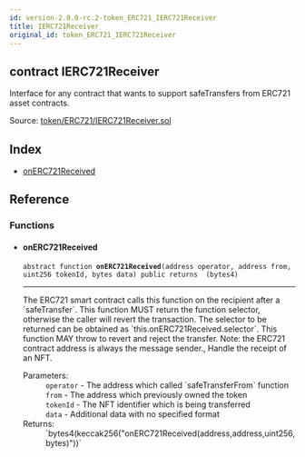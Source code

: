 ```yaml
---
id: version-2.0.0-rc.2-token_ERC721_IERC721Receiver
title: IERC721Receiver
original_id: token_ERC721_IERC721Receiver
---
```


<div class="contract-doc"><div class="contract"><h2 class="contract-header"><span class="contract-kind">contract</span> IERC721Receiver</h2><p class="description">Interface for any contract that wants to support safeTransfers from ERC721 asset contracts.</p><div class="source">Source: <a href="https://github.com/OpenZeppelin/zeppelin-solidity/blob/v2.0.0-rc.2/contracts/token/ERC721/IERC721Receiver.sol" target="_blank">token/ERC721/IERC721Receiver.sol</a></div></div><div class="index"><h2>Index</h2><ul><li><a href="token_ERC721_IERC721Receiver.html#onERC721Received">onERC721Received</a></li></ul></div><div class="reference"><h2>Reference</h2><div class="functions"><h3>Functions</h3><ul><li><div class="item function"><span id="onERC721Received" class="anchor-marker"></span><h4 class="name">onERC721Received</h4><div class="body"><code class="signature"><span>abstract </span>function <strong>onERC721Received</strong><span>(address operator, address from, uint256 tokenId, bytes data) </span><span>public </span><span>returns  (bytes4) </span></code><hr/><div class="description"><p>The ERC721 smart contract calls this function on the recipient after a `safeTransfer`. This function MUST return the function selector, otherwise the caller will revert the transaction. The selector to be returned can be obtained as `this.onERC721Received.selector`. This function MAY throw to revert and reject the transfer. Note: the ERC721 contract address is always the message sender., Handle the receipt of an NFT.</p></div><dl><dt><span class="label-parameters">Parameters:</span></dt><dd><div><code>operator</code> - The address which called `safeTransferFrom` function</div><div><code>from</code> - The address which previously owned the token</div><div><code>tokenId</code> - The NFT identifier which is being transferred</div><div><code>data</code> - Additional data with no specified format</div></dd><dt><span class="label-return">Returns:</span></dt><dd>`bytes4(keccak256(&quot;onERC721Received(address,address,uint256,bytes)&quot;))`</dd></dl></div></div></li></ul></div></div></div>
